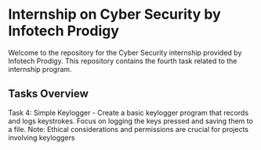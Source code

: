 # Internship on Cyber Security by Infotech Prodigy

Welcome to the repository for the Cyber Security internship provided by Infotech Prodigy. This repository contains the fourth task related to the internship program.

## Tasks Overview

Task 4: Simple Keylogger - 
Create a basic keylogger program that records and logs keystrokes. Focus on logging the keys pressed and saving them to a file. Note: Ethical considerations and permissions are crucial for projects involving keyloggers
